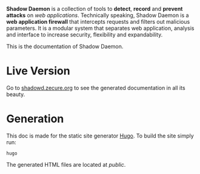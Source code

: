 **Shadow Daemon** is a collection of tools to **detect**, **record** and **prevent** **attacks** on *web applications*. Technically speaking, Shadow Daemon is a **web application firewall** that intercepts requests and filters out malicious parameters. It is a modular system that separates web application, analysis and interface to increase security, flexibility and expandability.

This is the documentation of Shadow Daemon.

# Live Version
Go to [shadowd.zecure.org](https://shadowd.zecure.org/) to see the generated documentation in all its beauty.

# Generation
This doc is made for the static site generator [Hugo](https://gohugo.io/).
To build the site simply run:

    hugo

The generated HTML files are located at *public*.
